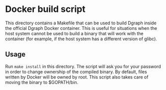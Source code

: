 # Docker build script

This directory contains a Makefile that can be used to build Dgraph inside the official Dgraph
Docker container. This is useful for situations when the host system cannot be used to build a
binary that will work with the container (for example, if the host system has a different version of
glibc).

## Usage

Run `make install` in this directory. The script will ask you for your password in order to change
ownership of the compiled binary. By default, files written by Docker will be owned by root. This
script also takes care of moving the binary to $GOPATH/bin.
